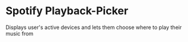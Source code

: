 # Spotify Playback-Picker
Displays user's active devices and lets them choose where to play their music from
